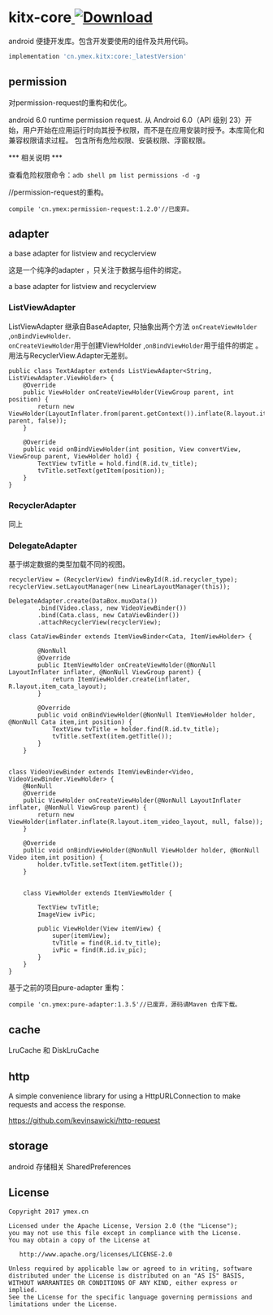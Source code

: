 # kitx-core[ ![Download](https://api.bintray.com/packages/ymex/maven/core/images/download.svg) ](https://bintray.com/ymex/maven/core/_latestVersion)
android 便捷开发库。包含开发要使用的组件及共用代码。


```groovy
implementation 'cn.ymex.kitx:core:_latestVersion'
```


## permission
对permission-request的重构和优化。

android 6.0  runtime permission request.
从 Android 6.0（API 级别 23）开始，用户开始在应用运行时向其授予权限，而不是在应用安装时授予。本库简化和兼容权限请求过程。
包含所有危险权限、安装权限、浮窗权限。

*** 相关说明 ***

查看危险权限命令：`adb shell pm list permissions -d -g`

//permission-request的重构。
```
compile 'cn.ymex:permission-request:1.2.0'//已废弃。
```

## adapter

a base adapter for listview and recyclerview

这是一个纯净的adapter ，只关注于数据与组件的绑定。

a base adapter for listview and recyclerview


### ListViewAdapter
ListViewAdapter 继承自BaseAdapter, 只抽象出两个方法 `onCreateViewHolder` ,`onBindViewHolder`. <br>
`onCreateViewHolder`用于创建ViewHolder ,`onBindViewHolder`用于组件的绑定 。用法与RecyclerView.Adapter无差别。

```
public class TextAdapter extends ListViewAdapter<String, ListViewAdapter.ViewHolder> {
    @Override
    public ViewHolder onCreateViewHolder(ViewGroup parent, int position) {
        return new ViewHolder(LayoutInflater.from(parent.getContext()).inflate(R.layout.item_text_layout, parent, false));
    }

    @Override
    public void onBindViewHolder(int position, View convertView, ViewGroup parent, ViewHolder hold) {
        TextView tvTitle = hold.find(R.id.tv_title);
        tvTitle.setText(getItem(position));
    }
}
```

### RecyclerAdapter
同上

### DelegateAdapter

基于绑定数据的类型加载不同的视图。

```
recyclerView = (RecyclerView) findViewById(R.id.recycler_type);
recyclerView.setLayoutManager(new LinearLayoutManager(this));

DelegateAdapter.create(DataBox.muxData())
        .bind(Video.class, new VideoViewBinder())
        .bind(Cata.class, new CataViewBinder())
        .attachRecyclerView(recyclerView);
        
class CataViewBinder extends ItemViewBinder<Cata, ItemViewHolder> {

        @NonNull
        @Override
        public ItemViewHolder onCreateViewHolder(@NonNull LayoutInflater inflater, @NonNull ViewGroup parent) {
            return ItemViewHolder.create(inflater, R.layout.item_cata_layout);
        }

        @Override
        public void onBindViewHolder(@NonNull ItemViewHolder holder, @NonNull Cata item,int position) {
            TextView tvTitle = holder.find(R.id.tv_title);
            tvTitle.setText(item.getTitle());
        }
    }


class VideoViewBinder extends ItemViewBinder<Video, VideoViewBinder.ViewHolder> {
    @NonNull
    @Override
    public ViewHolder onCreateViewHolder(@NonNull LayoutInflater inflater, @NonNull ViewGroup parent) {
        return new ViewHolder(inflater.inflate(R.layout.item_video_layout, null, false));
    }

    @Override
    public void onBindViewHolder(@NonNull ViewHolder holder, @NonNull Video item,int position) {
        holder.tvTitle.setText(item.getTitle());
    }


    class ViewHolder extends ItemViewHolder {

        TextView tvTitle;
        ImageView ivPic;

        public ViewHolder(View itemView) {
            super(itemView);
            tvTitle = find(R.id.tv_title);
            ivPic = find(R.id.iv_pic);
        }
    }
}
```
基于之前的项目pure-adapter 重构：
```
compile 'cn.ymex:pure-adapter:1.3.5'//已废弃，源码请Maven 仓库下载。
```


## cache 
LruCache 和 DiskLruCache


## http 

A simple convenience library for using a HttpURLConnection to make requests and access the response.

https://github.com/kevinsawicki/http-request


## storage

android 存储相关 SharedPreferences





License
-------

    Copyright 2017 ymex.cn

    Licensed under the Apache License, Version 2.0 (the "License");
    you may not use this file except in compliance with the License.
    You may obtain a copy of the License at

       http://www.apache.org/licenses/LICENSE-2.0

    Unless required by applicable law or agreed to in writing, software
    distributed under the License is distributed on an "AS IS" BASIS,
    WITHOUT WARRANTIES OR CONDITIONS OF ANY KIND, either express or implied.
    See the License for the specific language governing permissions and
    limitations under the License.
